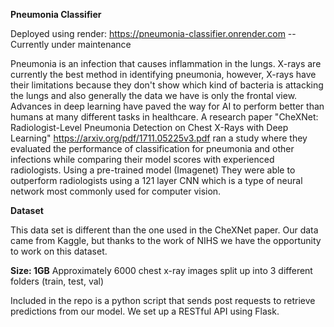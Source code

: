 **Pneumonia Classifier** 

Deployed using render: <https://pneumonia-classifier.onrender.com>  --Currently under maintenance

 Pneumonia is an infection that causes inflammation in the lungs. X-rays are currently the best method in identifying pneumonia, however, X-rays have their limitations because they don't show which kind of bacteria is attacking the lungs and also generally the data we have is only the frontal view. Advances in deep learning have paved the way for AI to perform better than humans at many different tasks in healthcare. A research paper "CheXNet: Radiologist-Level Pneumonia Detection on Chest X-Rays with Deep Learning" https://arxiv.org/pdf/1711.05225v3.pdf ran a study where they evaluated the performance of classification for pneumonia and other infections while comparing their model scores with experienced radiologists. Using a pre-trained model (Imagenet) They were able to outperform radiologists using a 121 layer CNN which is a type of neural network most commonly used for computer vision.

**Dataset**

This data set is different than the one used in the CheXNet paper. Our data came from Kaggle, but thanks to the work of NIHS we have the opportunity to work on this dataset.

**Size: 1GB**
Approximately 6000 chest x-ray images split up into 3 different folders (train, test, val)


Included in the repo is a python script that sends post requests to retrieve predictions from our model. We set up a RESTful API using Flask. 
